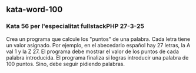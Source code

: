 ## kata-word-100
### Kata 56 per l'especialitat fullstackPHP 27-3-25
Crea un programa que calcule los "puntos" de una palabra.
Cada letra tiene un valor asignado. Por ejemplo, en el abecedario español hay 27 letras, la A val 1 y la Z 27.
El programa debe mostrar el valor de los puntos de cada palabra introducida.
El programa finaliza si logras introducir una palabra de 100 puntos. Sino, debe seguir pidiendo palabras.